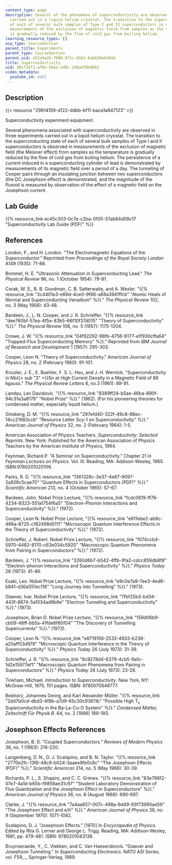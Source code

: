 ```yaml
---
content_type: page
description: Several of the phenomena of superconductivity are observed in three experiments
  carried out in a liquid helium cryostat. The transition to the superconducting state
  of each of several bulk samples of Type I and II superconductors is observed in
  measurements of the exclusion of magnetic field from samples as the temperature
  is gradually reduced by the flow of cold gas from boiling helium.
learning_resource_types: []
ocw_type: CourseSection
parent_title: Experiments
parent_type: CourseSection
parent_uid: e52e9a2b-7600-071c-81b1-6a6630eb394d
title: Superconductivity
uid: 88cf3df1-af6e-bbee-2d0c-2dbad78e0b62
video_metadata:
  youtube_id: null
---
```


Description
-----------

{{< resource "29814159-d122-ddbb-bf11-baca1a847123" >}}

Superconductivity experiment equipment.

Several phenomena associated with superconductivity are observed in three experiments carried out in a liquid helium cryostat. The transition to the superconducting state of each of several bulk samples of Type I and II superconductors is observed in measurements of the exclusion of magnetic field (the Meisner effect) from samples as the temperature is gradually reduced by the flow of cold gas from boiling helium. The persistence of a current induced in a superconducting cylinder of lead is demonstrated by measurements of its magnetic field over a period of a day. The tunneling of Cooper pairs through an insulating junction between two superconductors (the DC Josephson effect) is demonstrated, and the magnitude of the fluxoid is measured by observation of the effect of a magnetic field on the Josephson current.

Lab Guide
---------

{{% resource_link ec45c303-0c7e-c2ba-0f05-37ab84d09c17 "Superconductivity Lab Guide (PDF)" %}}

References
----------

London, F., and H. London. "The Electromagnetic Equations of the Superconductor." Reprinted from _Proceedings of the Royal Society London_ A149 (1935): 71-88.

Bommel, H. E. "Ultrasonic Attenuation in Superconducting Lead." _The Physical Review_ 96, no. 1 (October 1954): 79-81.

Corak, W. S., B. B. Goodman, C. B. Satterwaite, and A. Wexler. "{{% resource_link "3c4401e3-e69d-4ce0-9f66-a88a3941ffcb" "Atomic Heats of Normal and Superconducting Vanadium" %}}." _The Physical Review_ 102, no. 3 (May 1956): 43-48.

Bardeen, J., L. N. Cooper, and J. R. Schrieffer. "{{% resource_link "dee760bf-57ea-4f5e-83b5-66f10f37d015" "Theory of Superconductivity" %}}." _The Physical Review_ 108, no. 5 (1957): 1175-1204.

Crowe, J. W. "{{% resource_link "04f92292-98fb-4756-8177-e1f930cffa64" "Trapped-Flux Superconducting Memory" %}}." Reprinted from _IBM Journal of Research and Development_ 1 (1957): 295-303.

Cooper, Leon N. "Theory of Superconductivity." _American Journal of Physics_ 28, no. 2 (February 1960): 91-101.

Knuzler, J. E., E. Buehler, F. S. L. Hsu, and J. H. Wernick. "Superconductivity in Nb{{< sub "3" >}}Sn at High Current Density in a Magnetic Field of 88 kgauss." _The Physical Review Letters_ 6, no.3 (1961): 89-91.

Landau, Lev Davidovic. "{{% resource_link "8389ff24-b5ae-46ba-890f-94c31a3a8178" "Nobel Prize" %}}." (1962). (For his pioneering theories for condensed matter, especially liquid helium.)

Ginsberg, D. M. "{{% resource_link "297efd40-322f-49c8-88ec-14cc21983ccb" "Resource Letter Scy-1 on Superconductivity" %}}." _American Journal of Physics_ 32, no. 2 (February 1964): 1-5.

American Association of Physics Teachers. _Superconductivity: Selected Reprints_. New York: Published for the American Association of Physics Teachers by the American Institute of Physics, 1964.

Feynman, Richard P. "A Seminar on Superconductivity." Chapter 21 in _Feynman Lectures on Physics._ Vol. III. Reading, MA: Addison-Wesley, 1965. ISBN:9780201020106.

Parks, R. D. "{{% resource_link "1361328c-3e37-4e87-9097-2a926c5cae70" "Quantum Effects in Superconductors (PDF)" %}}." _Scientific American_ 213, no. 4 (October 1965): 57-67.

Bardeen, John. Nobel Prize Lecture, "{{% resource_link "fcdc0619-ff76-4234-8323-551a1754f6a5" "Electron-Phonon Interactions and Superconductivity" %}}." (1972).

Cooper, Leon N. Nobel Prize Lecture, "{{% resource_link "e611ebe2-ab8c-486a-8725-c182498d5111" "Microscopic Quantum Interference Effects in the Theory of Superconductivity" %}}." (1972).

Schrieffer, J. Robert. Nobel Prize Lecture, "{{% resource_link "f074ccb4-5970-4482-8170-c63e034c5920" "Macroscopic Quantum Phenomena from Pairing in Superconductors" %}}." (1972).

Bardeen, J. "{{% resource_link "3260d6b7-b542-4ffb-9fa2-cdcc859db8f8" "Electron-phonon Interactions and Superconductivity" %}}." _Physics Today_ 26 (1973): 41-46.

Esaki, Leo. Nobel Prize Lecture, "{{% resource_link "e9c0e7a9-7ee3-4ed6-b841-d36a551ec118" "Long Journey into Tunnelling" %}}." (1973).

Giaever, Ivar. Nobel Prize Lecture, "{{% resource_link "7fbf25b3-bd34-443f-8874-5a1034ad9b6e" "Electron Tunneling and Superconductivity" %}}." (1973).

Josephson, Brian D. Nobel Prize Lecture, "{{% resource_link "159d06b9-cb09-48ff-bb5a-41fde6f60f04" "The Discovery of Tunnelling Supercurrents" %}}." (1973).

Cooper, Leon N. "{{% resource_link "e8719156-2533-4933-b239-a20aff53d978" "Microscopic Quantum Interference in the Theory of Superconductivity" %}}." _Physics Today_ 26 (July 1973): 31-39.

Schrieffer, J. R. "{{% resource_link "8c9278d4-6379-4cb5-9a1c-1d2e15977ef1" "Macroscopic Quantum Phenomena from Pairing in Superconductors" %}}." _Physics Today_ 26 (July 1973): 23-28.

Tinkham, Michael. _Introduction to Superconductivity_. New York, NY: McGraw-Hill, 1975, 151 pages. ISBN: 9780070648777.

Bednorz, Johannes Georg, and Karl Alexander Müller. "{{% resource_link "2dd7b0cd-dbd3-4f8b-a7d9-65c30c93611b" "Possible High T<sub>c</sub> Superconductivity in the Ba-La-Cu-O System" %}}." _Condensed Matter, Zeitschrift Für Physik B._ 64, no. 2 (1986) 189-193.

Josephson Effects References
----------------------------

Josephson, B. D. "Coupled Superconductors." _Reviews of Modern Physics_ 36, no. 1 (1963): 216-220.

Langenberg, D. N., D. J. Scalapino, and B. N. Taylor. "{{% resource_link "2770e2fc-13f6-48c9-b024-3aaee9fe0c8c" "The Josephson Effects (PDF)" %}}." _Scientific American_ 214, no. 5 (May 1966): 30-39.

Richards, P. L., S. Shapiro, and C. C. Grimes. "{{% resource_link "83e796f2-07e7-4a1d-b65b-f9858ae31c97" "Student Laboratory Demonstration of Flux Quantization and the Josephson Effect in Superconductors" %}}." _American Journal of Physics_ 36, no. 8 (August 1968): 690-697.

Clarke, J. "{{% resource_link "7a4aa657-007c-498a-9d49-93f73990ae59" "The Josephson Effect and e/h" %}}." _American Journal of Physics_ 38, no. 9 (September 1970): 1071-1092.

Scalapino, D. J. "Josephson Effects." \[1970\] In _Encyclopedia of Physics._ Edited by Rita G. Lerner and George L. Trigg. Reading, MA: Addison-Wesley, 1981, pp. 479-481. ISBN: 9780201043136.

Bruynseraede, Y., C. Vlekken, and C. Van Haesendonck. "Giaever and Josephson Tunneling." In _Superconducting Electronics_. NATO ASI Series. vol. F59_._ Springer-Verlag, 1989.